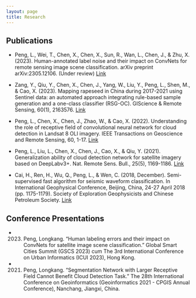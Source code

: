 ```yaml
---
layout: page
title: Research
---
```


## Publications

* Peng, L., Wei, T., Chen, X., Chen, X., Sun, R., Wan, L., Chen, J., & Zhu, X. (2023). Human-annotated label noise and their impact on ConvNets for remote sensing image scene classification. arXiv preprint arXiv:2305.12106. (Under review) [Link](https://arxiv.org/abs/2305.12106)

* Zang, Y., Qiu, Y., Chen, X., Chen, J., Yang, W., Liu, Y., Peng, L., Shen, M., & Cao, X. (2023). Mapping rapeseed in China during 2017-2021 using Sentinel data: an automated approach integrating rule-based sample generation and a one-class classifier (RSG-OC). GIScience & Remote Sensing, 60(1), 2163576. [Link](https://doi.org/10.1080/15481603.2022.2163576)

* Peng, L., Chen, X., Chen, J., Zhao, W., & Cao, X. (2022). Understanding the role of receptive field of convolutional neural network for cloud detection in Landsat 8 OLI imagery. IEEE Transactions on Geoscience and Remote Sensing, 60, 1-17. [Link](https://doi.org/10.1109/TGRS.2022.3150083)

* Peng, L., Liu, L., Chen, X., Chen, J., Cao, X., & Qiu, Y. (2021). Generalization ability of cloud detection network for satellite imagery based on DeepLabv3+. Nat. Remote Sens. Bull., 25(5), 1169-1186. [Link](https://www.ygxb.ac.cn/zh/article/doi/10.11834/jrs.20210061/)

* Cai, H., Ren, H., Wu, Q., Peng, L., & Wen, C. (2018, December). Semi-supervised fast algorithm for seismic waveform classification. In International Geophysical Conference, Beijing, China, 24-27 April 2018 (pp. 1175-1179). Society of Exploration Geophysicists and Chinese Petroleum Society. [Link](https://doi.org/10.1190/IGC2018-287)


## Conference Presentations

* 2023. Peng, Longkang. “Human labeling errors and their impact on ConvNets for satellite image scene classification.” Global Smart Cities Summit (GSCS 2023) cum The 3rd International Conference on Urban Informatics (ICUI 2023), Hong Kong.

* 2021. Peng, Longkang. “Segmentation Network with Larger Receptive Field Cannot Benefit Cloud Detection Task.” The 28th International Conference on Geoinformatics (Geoinformatics 2021 - CPGIS Annual Conference), Nanchang, Jiangxi, China.


